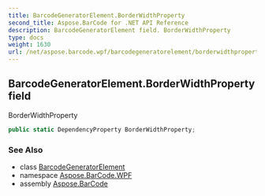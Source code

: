 ```yaml
---
title: BarcodeGeneratorElement.BorderWidthProperty
second_title: Aspose.BarCode for .NET API Reference
description: BarcodeGeneratorElement field. BorderWidthProperty
type: docs
weight: 1630
url: /net/aspose.barcode.wpf/barcodegeneratorelement/borderwidthproperty/
---
```

## BarcodeGeneratorElement.BorderWidthProperty field

BorderWidthProperty

```csharp
public static DependencyProperty BorderWidthProperty;
```

### See Also

* class [BarcodeGeneratorElement](../)
* namespace [Aspose.BarCode.WPF](../../../aspose.barcode.wpf/)
* assembly [Aspose.BarCode](../../../)


